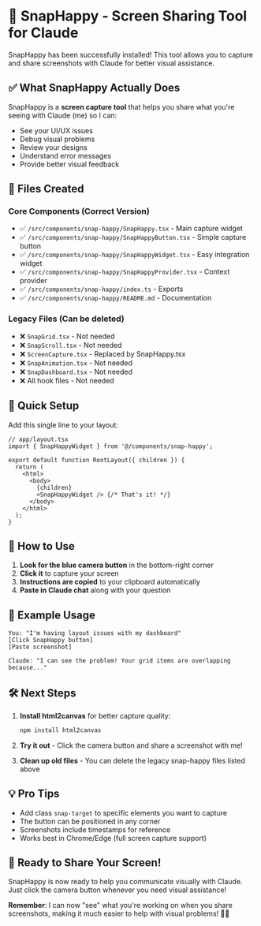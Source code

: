 # 📸 SnapHappy - Screen Sharing Tool for Claude

SnapHappy has been successfully installed! This tool allows you to capture and share screenshots with Claude for better visual assistance.

## ✅ What SnapHappy Actually Does

SnapHappy is a **screen capture tool** that helps you share what you're seeing with Claude (me) so I can:
- See your UI/UX issues
- Debug visual problems
- Review your designs
- Understand error messages
- Provide better visual feedback

## 📁 Files Created

### Core Components (Correct Version)
- ✅ `/src/components/snap-happy/SnapHappy.tsx` - Main capture widget
- ✅ `/src/components/snap-happy/SnapHappyButton.tsx` - Simple capture button
- ✅ `/src/components/snap-happy/SnapHappyWidget.tsx` - Easy integration widget
- ✅ `/src/components/snap-happy/SnapHappyProvider.tsx` - Context provider
- ✅ `/src/components/snap-happy/index.ts` - Exports
- ✅ `/src/components/snap-happy/README.md` - Documentation

### Legacy Files (Can be deleted)
- ❌ `SnapGrid.tsx` - Not needed
- ❌ `SnapScroll.tsx` - Not needed  
- ❌ `ScreenCapture.tsx` - Replaced by SnapHappy.tsx
- ❌ `SnapAnimation.tsx` - Not needed
- ❌ `SnapDashboard.tsx` - Not needed
- ❌ All hook files - Not needed

## 🚀 Quick Setup

Add this single line to your layout:

```tsx
// app/layout.tsx
import { SnapHappyWidget } from '@/components/snap-happy';

export default function RootLayout({ children }) {
  return (
    <html>
      <body>
        {children}
        <SnapHappyWidget /> {/* That's it! */}
      </body>
    </html>
  );
}
```

## 📱 How to Use

1. **Look for the blue camera button** in the bottom-right corner
2. **Click it** to capture your screen
3. **Instructions are copied** to your clipboard automatically
4. **Paste in Claude chat** along with your question

## 🎯 Example Usage

```
You: "I'm having layout issues with my dashboard"
[Click SnapHappy button]
[Paste screenshot]

Claude: "I can see the problem! Your grid items are overlapping because..."
```

## 🛠️ Next Steps

1. **Install html2canvas** for better capture quality:
   ```bash
   npm install html2canvas
   ```

2. **Try it out** - Click the camera button and share a screenshot with me!

3. **Clean up old files** - You can delete the legacy snap-happy files listed above

## 💡 Pro Tips

- Add class `snap-target` to specific elements you want to capture
- The button can be positioned in any corner
- Screenshots include timestamps for reference
- Works best in Chrome/Edge (full screen capture support)

## 🎉 Ready to Share Your Screen!

SnapHappy is now ready to help you communicate visually with Claude. Just click the camera button whenever you need visual assistance!

**Remember**: I can now "see" what you're working on when you share screenshots, making it much easier to help with visual problems! 📸👀